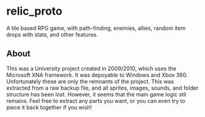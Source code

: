 # relic_proto

A tile based RPG game, with path-finding, enemies, allies, random item drops with stats, and other features.

## About

This was a University project created in 2009/2010, which uses the Microsoft XNA framework. It was depoyable to Windows and Xbox 360. 
Unfortunately these are only the remnants of the project. This was extracted from a raw backup file, and all sprites, images, sounds, and folder structure has been lost. However, it seems that the main game logic stil remains.
Feel free to extract any parts you want, or you can even try to piece it back together if you wish! 
